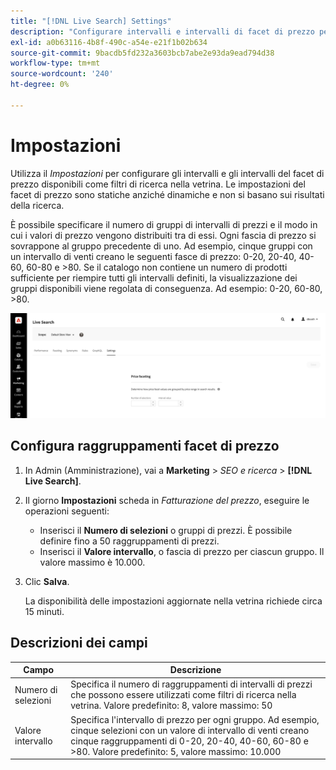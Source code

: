 ```yaml
---
title: "[!DNL Live Search] Settings"
description: "Configurare intervalli e intervalli di facet di prezzo per [!DNL Live Search] facet."
exl-id: a0b63116-4b8f-490c-a54e-e21f1b02b634
source-git-commit: 9bacdb5fd232a3603bcb7abe2e93da9ead794d38
workflow-type: tm+mt
source-wordcount: '240'
ht-degree: 0%

---
```


# Impostazioni

Utilizza il *Impostazioni* per configurare gli intervalli e gli intervalli del facet di prezzo disponibili come filtri di ricerca nella vetrina. Le impostazioni del facet di prezzo sono statiche anziché dinamiche e non si basano sui risultati della ricerca.

È possibile specificare il numero di gruppi di intervalli di prezzi e il modo in cui i valori di prezzo vengono distribuiti tra di essi. Ogni fascia di prezzo si sovrappone al gruppo precedente di uno. Ad esempio, cinque gruppi con un intervallo di venti creano le seguenti fasce di prezzo: 0-20, 20-40, 40-60, 60-80 e >80. Se il catalogo non contiene un numero di prodotti sufficiente per riempire tutti gli intervalli definiti, la visualizzazione dei gruppi disponibili viene regolata di conseguenza. Ad esempio: 0-20, 60-80, >80.

![Impostazioni](assets/settings.png)

## Configura raggruppamenti facet di prezzo

1. In Admin (Amministrazione), vai a **Marketing** > *SEO e ricerca* > **[!DNL Live Search]**.
1. Il giorno **Impostazioni** scheda in *Fatturazione del prezzo*, eseguire le operazioni seguenti:
   * Inserisci il **Numero di selezioni** o gruppi di prezzi. È possibile definire fino a 50 raggruppamenti di prezzi.
   * Inserisci il **Valore intervallo**, o fascia di prezzo per ciascun gruppo. Il valore massimo è 10.000.
1. Clic **Salva**.

   La disponibilità delle impostazioni aggiornate nella vetrina richiede circa 15 minuti.

## Descrizioni dei campi

| Campo | Descrizione |
|--- |--- |
| Numero di selezioni | Specifica il numero di raggruppamenti di intervalli di prezzi che possono essere utilizzati come filtri di ricerca nella vetrina. Valore predefinito: 8, valore massimo: 50 |
| Valore intervallo | Specifica l&#39;intervallo di prezzo per ogni gruppo. Ad esempio, cinque selezioni con un valore di intervallo di venti creano cinque raggruppamenti di 0-20, 20-40, 40-60, 60-80 e >80. Valore predefinito: 5, valore massimo: 10.000 |
